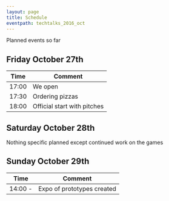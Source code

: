 ```yaml
---
layout: page
title: Schedule
eventpath: techtalks_2016_oct
---
```



Planned events so far

Friday October 27th
------------------

| Time  | Comment |
| ------------- | ------------- |
| 17:00 | We open |
| 17:30  | Ordering pizzas  |
| 18:00  | Official start with pitches  |


Saturday October 28th
--------------------

Nothing specific planned except continued work on the games


Sunday October 29th
-----------------


| Time  | Comment |
| ------------- | ------------- |
| 14:00 -  | Expo of prototypes created |


